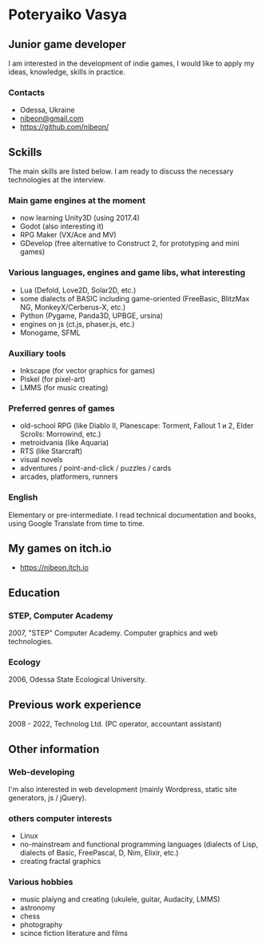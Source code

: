 # Poteryaiko Vasya
## Junior game developer

I am interested in the development of indie games, I would like to apply my ideas, knowledge, skills in practice.

### Contacts
- Odessa, Ukraine
- nibeon@gmail.com
- https://github.com/nibeon/

## Sckills

The main skills are listed below. I am ready to discuss the necessary technologies at the interview.

### Main game engines at the moment
- now learning Unity3D (using 2017.4)
- Godot (also interesting it)
- RPG Maker (VX/Ace and MV)
- GDevelop (free alternative to Construct 2, for prototyping and mini games)

### Various languages, engines and game libs, what interesting
- Lua (Defold, Love2D, Solar2D, etc.)
- some dialects of BASIC including game-oriented (FreeBasic, BlitzMax NG, MonkeyX/Cerberus-X, etc.)
- Python (Pygame, Panda3D, UPBGE, ursina)
- engines on js (ct.js, phaser.js, etc.)
- Monogame, SFML

### Auxiliary tools
- Inkscape (for vector graphics for games)
- Piskel (for pixel-art)
- LMMS (for music creating)

### Preferred genres of games

- old-school RPG (like Diablo II, Planescape: Torment, Fallout 1 и 2, Elder Scrolls: Morrowind, etc.)
- metroidvania (like Aquaria)
- RTS (like Starcraft)
- visual novels
- adventures / point-and-click / puzzles / cards
- arcades, platformers, runners

### English
Elementary or pre-intermediate. I read technical documentation and books, using Google Translate from time to time.

## My games on itch.io
- https://nibeon.itch.io

## Education

### STEP, Computer Academy
2007, "STEP" Computer Academy. Computer graphics and web technologies.

### Ecology
2006, Odessa State Ecological University.

## Previous work experience
2008 - 2022, Technolog Ltd. (PC operator, accountant assistant)

## Other information

### Web-developing

I'm also interested in web development (mainly Wordpress, static site generators, js / jQuery).

### others computer interests

- Linux
- no-mainstream and functional programming languages (dialects of Lisp, dialects of Basic, FreePascal, D, Nim, Elixir, etc.) 
- creating fractal graphics


### Various hobbies

- music plaiyng and creating (ukulele, guitar, Audacity, LMMS)
- astronomy
- chess
- photography
- scince fiction literature and films